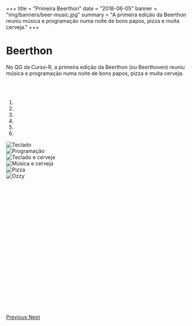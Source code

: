 +++
title = "Primeira Beerthon"
date = "2018-06-05"
banner = "img/banners/beer-music.jpg"
summary = "A primeira edição da Beerthon reuniu música e programação numa noite de bons papos, pizza e muita cerveja."
+++

# Beerthon

No QG da Curso-R, a primeira edição da Beerthon (ou Beerthoven) reuniu música e programação numa noite de bons papos, pizza e muita cerveja.

<br>
<br>

<div id="myCarousel" class="carousel slide" data-ride="carousel">
  <!-- Indicators -->
  <ol class="carousel-indicators">
    <li data-target="#myCarousel" data-slide-to="0" class="active"></li>
    <li data-target="#myCarousel" data-slide-to="1"></li>
    <li data-target="#myCarousel" data-slide-to="2"></li>
    <li data-target="#myCarousel" data-slide-to="3"></li>
    <li data-target="#myCarousel" data-slide-to="4"></li>
    <li data-target="#myCarousel" data-slide-to="5"></li>
  </ol>

  <!-- Wrapper for slides -->
  <div class="carousel-inner" style=" width:100%; height: 470px !important;">
  <div class="item active">
  <img src="beerthon-1.jpg" alt="Teclado">
  </div>
  <div class="item">
  <img src="beerthon-2.jpg" alt="Programação">
  </div>
  <div class="item">
  <img src="beerthon-4.jpg" alt="Teclado e cerveja">
  </div>
  <div class="item">
  <img src="beerthon-5.jpg" alt="Música e cerveja">
  </div>
  <div class="item">
  <img src="beerthon-6.jpg" alt="Pizza">
  </div>
  <div class="item">
  <img src="beerthon-7.jpg" alt="Ozzy">
  </div>
  </div>

  <!-- Left and right controls -->
  <a class="left carousel-control" href="#myCarousel" data-slide="prev">
    <span class="glyphicon glyphicon-chevron-left"></span>
    <span class="sr-only">Previous</span>
  </a>
  <a class="right carousel-control" href="#myCarousel" data-slide="next">
    <span class="glyphicon glyphicon-chevron-right"></span>
    <span class="sr-only">Next</span>
  </a>
</div>

